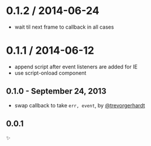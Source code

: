 
0.1.2 / 2014-06-24
==================

 * wait til next frame to callback in all cases

0.1.1 / 2014-06-12
==================

 * append script after event listeners are added for IE
 * use script-onload component

0.1.0 - September 24, 2013
--------------------------
* swap callback to take `err, event`, by [@trevorgerhardt](https://github.com/trevorgerhardt)

0.0.1
-----
:sparkles: